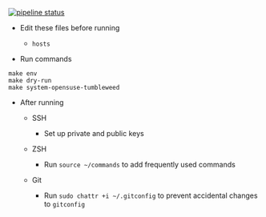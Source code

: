 [![pipeline status](https://gitlab.com/so61pi/ansible/badges/master/pipeline.svg)](https://gitlab.com/so61pi/ansible/commits/master)

- Edit these files before running
  - `hosts`

- Run commands

```shell
make env
make dry-run
make system-opensuse-tumbleweed
```

- After running

  - SSH
    - Set up private and public keys

  - ZSH
    - Run `source ~/commands` to add frequently used commands

  - Git
    - Run `sudo chattr +i ~/.gitconfig` to prevent accidental changes to `gitconfig`
